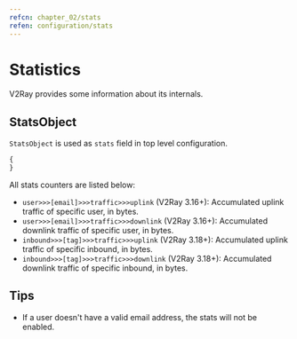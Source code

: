 ```yaml
---
refcn: chapter_02/stats
refen: configuration/stats
---
```

# Statistics

V2Ray provides some information about its internals.

## StatsObject

`StatsObject` is used as `stats` field in top level configuration.

```javascript
{
}
```

All stats counters are listed below:

* `user>>>[email]>>>traffic>>>uplink` (V2Ray 3.16+): Accumulated uplink traffic of specific user, in bytes.
* `user>>>[email]>>>traffic>>>downlink` (V2Ray 3.16+): Accumulated downlink traffic of specific user, in bytes.
* `inbound>>>[tag]>>>traffic>>>uplink` (V2Ray 3.18+): Accumulated uplink traffic of specific inbound, in bytes.
* `inbound>>>[tag]>>>traffic>>>downlink` (V2Ray 3.18+): Accumulated downlink traffic of specific inbound, in bytes.

## Tips

* If a user doesn't have a valid email address, the stats will not be enabled.